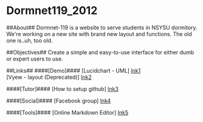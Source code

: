 Dormnet119_2012
===============

##About##
Dormnet-119 is a website to serve students in NSYSU dormitory. We're working on a new site with brand new layout and functions. The old one is..uh, too old.

##Objectives##
Create a simple and easy-to-use interface for either dumb or expert users to use.

##Links##
####[Demo]####
[Lucidchart - UML] [lnk1] <br/>
[Vyew - layout (Deprecated)] [lnk2] <br/>

####[Tutor]####
[How to setup github] [lnk3]

####[Social]####
[Facebook group] [lnk4]

####[Tools]####
[Online Markdown Editor] [lnk5] <br/>

[lnk1]: http://www.lucidchart.com/invitations/accept/510e575b-0b9c-4eee-b33e-19c30a000fde
(plz dnt troll)
[lnk2]: http://vyew.com/room#/786488/Dormnet_119_layout
(plz dnt troll)
[lnk3]: http://www.evernote.com/shard/s52/sh/79afacee-7fc5-4851-94af-1a8471639b11/ee034be5512fda2bc169d3b6b5b117ab
[lnk4]: http://www.facebook.com/groups/486779548034096
[lnk5]: http://www.ctrlshift.net/project/markdowneditor/
(to edit .md files)

